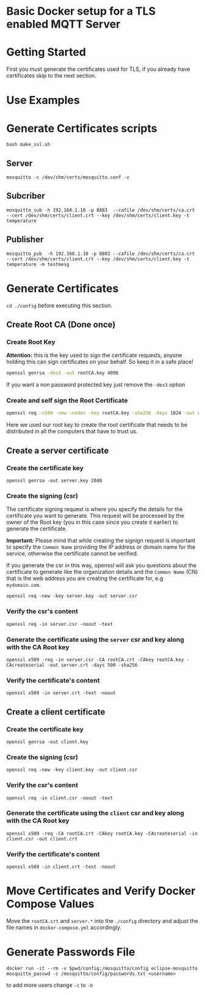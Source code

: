 # Basic Docker setup for a TLS enabled MQTT Server

# Getting Started

First you must generate the certificates used for TLS, if you already have certificates skip to the next section.

# Use Examples
# Generate Certificates scripts
```
bash make_ssl.sh
```

## Server
```
mosquitto -c /dev/shm/certs/mosquitto.conf -v 
```

## Subcriber
```
mosquitto_sub -h 192.168.1.10 -p 8883  --cafile /dev/shm/certs/ca.crt --cert /dev/shm/certs/client.crt --key /dev/shm/certs/client.key -t temperature
```
## Publisher
```
mosquitto_pub  -h 192.168.1.10 -p 8883 --cafile /dev/shm/certs/ca.crt --cert /dev/shm/certs/client.crt --key /dev/shm/certs/client.key -t temperature -m testmesg 
```


# Generate Certificates

`cd ./config` before executing this section.

## Create Root CA (Done once)

### Create Root Key

**Attention:** this is the key used to sign the certificate requests, anyone holding this can sign certificates on your behalf. So keep it in a safe place!

```bash
openssl genrsa -des3 -out rootCA.key 4096
```

If you want a non password protected key just remove the `-des3` option


### Create and self sign the Root Certificate

```bash
openssl req -x509 -new -nodes -key rootCA.key -sha256 -days 1024 -out rootCA.crt
```

Here we used our root key to create the root certificate that needs to be distributed in all the computers that have to trust us.


## Create a server certificate

### Create the certificate key

```
openssl genrsa -out server.key 2048
```

### Create the signing  (csr)

The certificate signing request is where you specify the details for the certificate you want to generate.
This request will be processed by the owner of the Root key (you in this case since you create it earlier) to generate the certificate.

**Important:** Please mind that while creating the signign request is important to specify the `Common Name` providing the IP address or domain name for the service, otherwise the certificate cannot be verified.

If you generate the csr in this way, openssl will ask you questions about the certificate to generate like the organization details and the `Common Name` (CN) that is the web address you are creating the certificate for, e.g `mydomain.com`.

```
openssl req -new -key server.key -out server.csr
```


### Verify the csr's content

```
openssl req -in server.csr -noout -text
```

### Generate the certificate using the `server` csr and key along with the CA Root key

```
openssl x509 -req -in server.csr -CA rootCA.crt -CAkey rootCA.key -CAcreateserial -out server.crt -days 500 -sha256
```

### Verify the certificate's content

```
openssl x509 -in server.crt -text -noout
```

## Create a client certificate

### Create the certificate key

```
openssl genrsa -out client.key
```

### Create the signing  (csr)

```
openssl req -new -key client.key -out client.csr
```

### Verify the csr's content

```
openssl req -in client.csr -noout -text
```

### Generate the certificate using the `client` csr and key along with the CA Root key

```
openssl x509 -req -CA rootCA.crt -CAkey rootCA.key -CAcreateserial -in client.csr -out client.crt
```

### Verify the certificate's content

```
openssl x509 -in client.crt -text -noout
```

# Move Certificates and Verify Docker Compose Values

Move the `rootCA.crt` and `server.*` into the `./config` directory and adjust the file names in `docker-compose.yml` accordingly.

# Generate Passwords File

`docker run -it --rm -v $pwd/config:/mosquitto/config eclipse-mosquitto mosquitto_passwd -c /mosquitto/config/passwords.txt <username>`

to add more users change `-c` to `-b`

